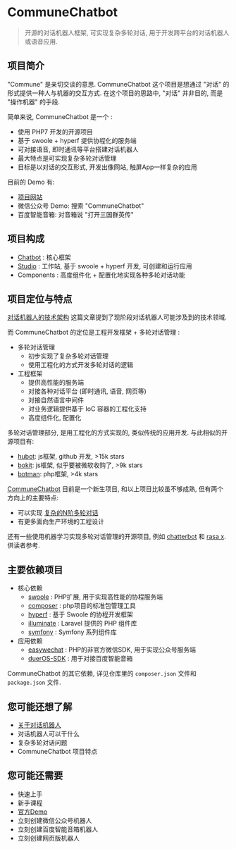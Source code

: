 # CommuneChatbot

> 开源的对话机器人框架, 可实现复杂多轮对话, 用于开发跨平台的对话机器人或语音应用.

## 项目简介

"Commune" 是亲切交谈的意思. CommuneChatbot 这个项目是想通过 "对话" 的形式提供一种人与机器的交互方式. 在这个项目的思路中, "对话" 并非目的, 而是 "操作机器" 的手段.

简单来说, CommuneChatbot 是一个 :

- 使用 PHP7 开发的开源项目
- 基于 swoole + hyperf 提供协程化的服务端
- 可对接语音, 即时通讯等平台搭建对话机器人
- 最大特点是可实现复杂多轮对话管理
- 目标是以对话的交互形式, 开发出像网站, 触屏App一样复杂的应用

目前的 Demo 有:

* [项目网站](https://communechatbot.com)
* 微信公众号 Demo: 搜索 "CommuneChatbot"
* 百度智能音箱: 对音箱说 "打开三国群英传"

## 项目构成

-   [Chatbot](https://github.com/thirdgerb/chatbot) : 核心框架
-   [Studio](https://github.com/thirdgerb/studio-hyperf) : 工作站, 基于 swoole + hyperf 开发, 可创建和运行应用
-   Components : 高度组件化 + 配置化地实现各种多轮对话功能

## 项目定位与特点

[对话机器人的技术架构](/docs/core-concepts/structure.md) 这篇文章提到了现阶段对话机器人可能涉及到的技术领域. 

而 CommuneChatbot 的定位是工程开发框架 + 多轮对话管理 :

* 多轮对话管理
    * 初步实现了复杂多轮对话管理
    * 使用工程化的方式开发多轮对话的逻辑
* 工程框架
    * 提供高性能的服务端
    * 对接各种对话平台 (即时通讯, 语音, 网页等)
    * 对接自然语言中间件
    * 对业务逻辑提供基于 IoC 容器的工程化支持
    * 高度组件化, 配置化

多轮对话管理部分, 是用工程化的方式实现的, 类似传统的应用开发. 与此相似的开源项目有:

* [hubot](https://github.com/hubotio/hubot): js框架, github 开发, >15k stars 
* [bokit](https://botkit.ai/): js框架, 似乎要被微软收购了, >9k stars
* [botman](https://botman.io/): php框架, >4k stars

[CommuneChatbot](https://github.com/thirdgerb/chatbot) 目前是一个新生项目, 和以上项目比较虽不够成熟, 但有两个方向上的主要特点:

* 可以实现 [复杂的N阶多轮对话](/docs/core-concepts/complex-conversation.md)
* 有更多面向生产环境的工程设计

还有一些使用机器学习实现多轮对话管理的开源项目, 例如 [chatterbot](https://github.com/gunthercox/ChatterBot) 和 [rasa x](https://rasa.com/docs/rasa-x/). 供读者参考. 

## 主要依赖项目

- 核心依赖
    -   [swoole](https://www.swoole.com/) : PHP扩展, 用于实现高性能的协程服务端
    -   [composer](http://www.getcomposer.org/) : php项目的标准包管理工具
    -   [hyperf](https://hyperf.io/) : 基于 Swoole 的协程开发框架
    -   [illuminate](https://laravel.com/) : Laravel 提供的 PHP 组件库
    -   [symfony](https://symfony.com/) : Symfony 系列组件库
- 应用依赖
    -   [easywechat](https://www.easywechat.com/docs) : PHP的非官方微信SDK, 用于实现公众号服务端
    -   [duerOS-SDK](https://github.com/dueros/bot-sdk) : 用于对接百度智能音箱

CommuneChatbot 的其它依赖, 详见仓库里的 ```composer.json``` 文件和 ```package.json``` 文件.

## 您可能还想了解

- [关于对话机器人](docs/articles/about-chatbot.md)
- 对话机器人可以干什么
- 复杂多轮对话问题
- CommuneChatbot 项目特点


## 您可能还需要

- 快速上手
- 新手课程
- [官方Demo](https://communechatbot.com)
- 立刻创建微信公众号机器人
- 立刻创建百度智能音箱机器人
- 立刻创建网页版机器人

